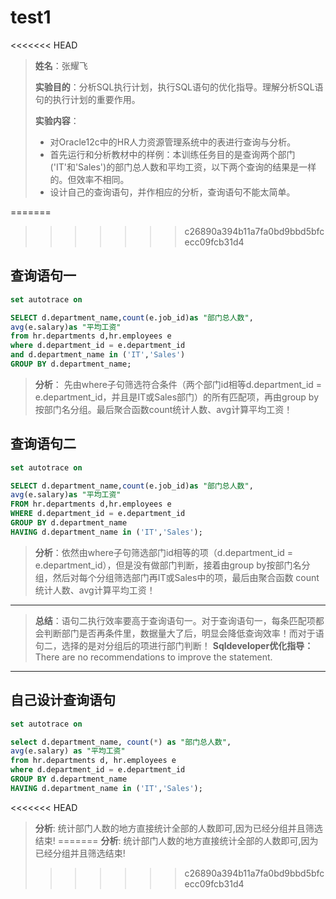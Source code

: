 # test1

<<<<<<< HEAD
>   **姓名**：张耀飞
>
>   **实验目的**：分析SQL执行计划，执行SQL语句的优化指导。理解分析SQL语句的执行计划的重要作用。
>
>   **实验内容**：
>
>   -   对Oracle12c中的HR人力资源管理系统中的表进行查询与分析。
>   -   首先运行和分析教材中的样例：本训练任务目的是查询两个部门('IT'和'Sales')的部门总人数和平均工资，以下两个查询的结果是一样的。但效率不相同。
>   -   设计自己的查询语句，并作相应的分析，查询语句不能太简单。

=======
>>>>>>> c26890a394b11a7fa0bd9bbd5bfcecc09fcb31d4
## **查询语句一**

```sql
set autotrace on

SELECT d.department_name,count(e.job_id)as "部门总人数",
avg(e.salary)as "平均工资"
from hr.departments d,hr.employees e
where d.department_id = e.department_id
and d.department_name in ('IT','Sales')
GROUP BY d.department_name;
```

> **分析**： 先由where子句筛选符合条件（两个部门id相等d.department_id = e.department_id，并且是IT或Sales部门）的所有匹配项，再由group by按部门名分组。最后聚合函数count统计人数、avg计算平均工资！

## **查询语句二**

```sql
set autotrace on

SELECT d.department_name,count(e.job_id)as "部门总人数",
avg(e.salary)as "平均工资"
FROM hr.departments d,hr.employees e
WHERE d.department_id = e.department_id
GROUP BY d.department_name
HAVING d.department_name in ('IT','Sales');
```

> **分析**：依然由where子句筛选部门id相等的项（d.department_id = e.department_id），但是没有做部门判断，接着由group by按部门名分组，然后对每个分组筛选部门再IT或Sales中的项，最后由聚合函数
count统计人数、avg计算平均工资！
***
> **总结**：语句二执行效率要高于查询语句一。对于查询语句一，每条匹配项都会判断部门是否再条件里，数据量大了后，明显会降低查询效率！而对于语句二，选择的是对分组后的项进行部门判断！
> **Sqldeveloper优化指导：** There are no recommendations to improve the statement.

***

## **自己设计查询语句**

```sql
set autotrace on

select d.department_name, count(*) as "部门总人数",
avg(e.salary) as "平均工资"
from hr.departments d, hr.employees e
where d.department_id = e.department_id
GROUP BY d.department_name
HAVING d.department_name in ('IT','Sales');
```

<<<<<<< HEAD
> **分析**: 统计部门人数的地方直接统计全部的人数即可,因为已经分组并且筛选结束!
=======
> **分析**: 统计部门人数的地方直接统计全部的人数即可,因为已经分组并且筛选结束!
>>>>>>> c26890a394b11a7fa0bd9bbd5bfcecc09fcb31d4
